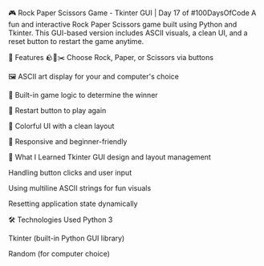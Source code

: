 🎮 Rock Paper Scissors Game - Tkinter GUI | Day 17 of #100DaysOfCode
A fun and interactive Rock Paper Scissors game built using Python and Tkinter. This GUI-based version includes ASCII visuals, a clean UI, and a reset button to restart the game anytime.


🚀 Features
🪨📄✂️ Choose Rock, Paper, or Scissors via buttons

🖼️ ASCII art display for your and computer's choice

🧠 Built-in game logic to determine the winner

🔁 Restart button to play again

🎨 Colorful UI with a clean layout

📱 Responsive and beginner-friendly

🧠 What I Learned
Tkinter GUI design and layout management

Handling button clicks and user input

Using multiline ASCII strings for fun visuals

Resetting application state dynamically

🛠️ Technologies Used
Python 3

Tkinter (built-in Python GUI library)

Random (for computer choice)